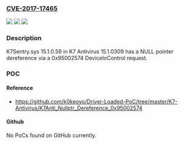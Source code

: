 ### [CVE-2017-17465](https://cve.mitre.org/cgi-bin/cvename.cgi?name=CVE-2017-17465)
![](https://img.shields.io/static/v1?label=Product&message=n%2Fa&color=blue)
![](https://img.shields.io/static/v1?label=Version&message=n%2Fa&color=blue)
![](https://img.shields.io/static/v1?label=Vulnerability&message=n%2Fa&color=brighgreen)

### Description

K7Sentry.sys 15.1.0.59 in K7 Antivirus 15.1.0309 has a NULL pointer dereference via a 0x95002574 DeviceIoControl request.

### POC

#### Reference
- https://github.com/k0keoyo/Driver-Loaded-PoC/tree/master/K7-Antivirus/K7Anti_Nullptr_Dereference_0x95002574

#### Github
No PoCs found on GitHub currently.

